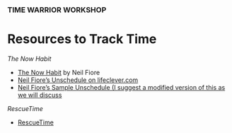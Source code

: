### TIME WARRIOR WORKSHOP

# Resources to Track Time 

*The Now Habit*

* [The Now Habit](http://www.amazon.com/Now-Habit-Overcoming-Procrastination-Guilt-Free/dp/1585425524/ref=sr_1_1?ie=UTF8&qid=1420844824&sr=8-1&keywords=neil+fiore) by Neil Fiore
* [Neil Fiore’s Unschedule on lifeclever.com](http://www.lifeclever.com/how-to-unschedule-your-work-and-enjoy-guilt-free-play)
* [Neil Fiore’s Sample Unschedule (I suggest a modified version of this as we will discuss](http://www.neilfiore.com/nowhabit-schedule.shtml)

*RescueTime*

* [RescueTime](http://rescuetime.com) 


